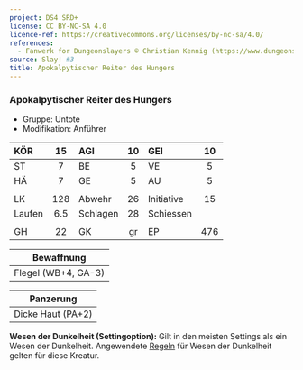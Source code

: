 ```yaml
---
project: DS4 SRD+
license: CC BY-NC-SA 4.0
licence-ref: https://creativecommons.org/licenses/by-nc-sa/4.0/
references: 
  - Fanwerk for Dungeonslayers © Christian Kennig (https://www.dungeonslayers.net/)
source: Slay! #3
title: Apokalpytischer Reiter des Hungers
---
```


### Apokalpytischer Reiter des Hungers

- Gruppe: Untote
- Modifikation: Anführer

| KÖR    | 15  | AGI      | 10  | GEI        | 10  |
| :----- | :-: | :------- | :-: | :--------- | :-: |
| ST     |  7  | BE       |  5  | VE         |  5  |
| HÄ     |  7  | GE       |  5  | AU         |  5  |
|        |     |          |     |            |     |
| LK     | 128 | Abwehr   | 26  | Initiative | 15  |
| Laufen | 6.5 | Schlagen | 28  | Schiessen  |     |
|        |     |          |     |            |     |
| GH     | 22  | GK       | gr  | EP         | 476 |

|     Bewaffnung      |
| :-----------------: |
| Flegel (WB+4, GA-3) |

|     Panzerung     |
| :---------------: |
| Dicke Haut (PA+2) |

**Wesen der Dunkelheit (Settingoption):** Gilt in den meisten Settings als ein Wesen der Dunkelheit. Angewendete [Regeln](../../grw/regeln-proben.md) für Wesen der Dunkelheit gelten für diese Kreatur.

